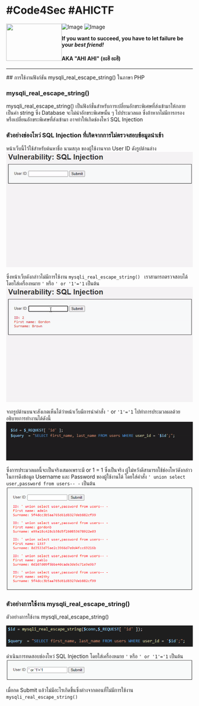 # #Code4Sec #AHICTF

<img align="left" width="150" height="100" src="https://ahictf.github.io/img/goat-50290_640.jpg">

![Image](https://img.shields.io/github/followers/ahictf?label=AHI%20CTF&style=for-the-badge)
![Image](https://img.shields.io/github/last-commit/ahictf/AHICTF.github.io?style=for-the-badge)

**If you want to succeed, you have to let failure be your *best friend!***

####  AKA "AHI AHI" (อะฮิ อะฮิ)
<hr>
## การใช้งานฟังก์ชัน mysqli_real_escape_string() ในภาษา PHP

### mysqli_real_escape_string()
mysqli_real_escape_string() เป็นฟังก์ชั่นสำหรับการเปลี่ยนอักขระพิเศษที่ส่งเข้ามาให้กลายเป็นค่า string ซึ่ง Database จะไม่นำอักขระพิเศษนั้น ๆ ไปประมวลผล ซึ่งถ้าหากไม่มีการกรอง หรือเปลี่ยนอักขระพิเศษที่ส่งเข้ามา อาจทำให้เกิดช่องโหว่ SQL Injection

### ตัวอย่างช่องโหว่ SQL Injection ที่เกิดจากการไม่ตรวจสอบข้อมูลนำเข้า

หน้าเว็บนี้ไว้ใช้สำหรับค้นหาชื่อ นามสกุล ของผู้ใช้งานจาก User ID ดังรูปด้านล่าง
![Image 1](../img/img1.gif)

ซึ่งหน้าเว็บดังกล่าวไม่มีการใช้งาน ```mysqli_real_escape_string() ``` เราสามารถตรวจสอบได้โดยใส่เครื่องหมาย ```'``` หรือ ```' or '1'='1``` เป็นต้น 
![Image 2](../img/img2.gif)

จากรูปด้านบนจะสังเกตเห็นได้ว่าหน้าเว็บมีการนำคำสั่ง ```'``` or ```'1'='1``` ไปทำการประมวลผลด้วย อธิบายการทำงานได้ดังนี้
![Image 3](../img/img3.gif)

ซึ่งการประมวลผลนี้จะเป็นจริงเสมอเพราะมี or 1 = 1 ซึ่งเป็นจริง ผู้ไม่หวังดีสามารถใช้ช่องโหว่ดังกล่าวในการดึงข้อมูล Username และ Password ของผู้ใช้งานได้ โดยใส่คำสั่ง ```' union select user,password from users-- -``` เป็นต้น
![Image 4](../img/img4.PNG)

### ตัวอย่างการใช้งาน mysqli_real_escape_string()

ตัวอย่างการใช้งาน mysqli_real_escape_string()

![Image 5](../img/img5.PNG)

ดำเนินการทดสอบช่องโหว่ SQL Injection โดยใส่เครื่องหมาย ```'``` หรือ ```' or '1'='1``` เป็นต้น 
![Image 6](../img/img6.PNG)

เมื่อกด Submit แล้วไม่มีอะไรเกิดขึ้นซึ่งต่างจากตอนที่ไม่มีการใช้งาน ```mysqli_real_escape_string()```